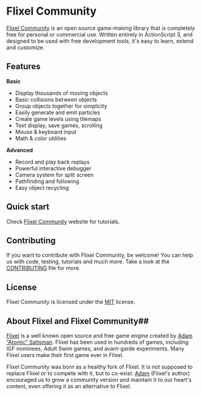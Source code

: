 # Flixel Community #

[Flixel Community](http://flixelcommunity.github.com) is an open source game-making library that is completely free for personal or commercial use. Written entirely in ActionScript 3, and designed to be used with free development tools, it's easy to learn, extend and customize. 

## Features ##

**Basic**

* Display thousands of moving objects
* Basic collisions between objects
* Group objects together for simplicity
* Easily generate and emit particles
* Create game levels using tilemaps
* Text display, save games, scrolling
* Mouse & keyboard input
* Math & color utilities

**Advanced**

* Record and play back replays
* Powerful interactive debugger
* Camera system for split screen
* Pathfinding and following
* Easy object recycling


## Quick start ##  
Check [Flixel Community](http://flixelcommunity.github.com) website for tutorials.

## Contributing ##  
  
If you want to contribute with Flixel Community, be welcome! You can help us with code, testing, tutorials and much more. Take a look at the [CONTRIBUTING](https://github.com/FlixelCommunity/flixel/blob/master/CONTRIBUTING.md) file for more.

## License ##

Flixel Community is licensed under the [MIT](http://opensource.org/licenses/MIT) license.

## About Flixel and Flixel Community##

[Flixel](http://flixel.org) is a well known open source and free game engine created by [Adam “Atomic” Saltsman](https://github.com/AdamAtomic/flixel). Flixel has been used in hundreds of games, including IGF nominees, Adult Swim games, and avant-garde experiments. Many Flixel users make their first game ever in Flixel.

Flixel Community was born as a healthy fork of Flixel. It is not supposed to replace Flixel or to compete with it, but to co-exist. [Adam](http://twitter.com/AdamAtomic) (Flixel's author) encouraged us to grow a community version and maintain it to our heart's content, even offering it as an alternative to Flixel.


